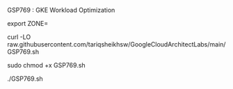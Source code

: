 GSP769 :  GKE Workload Optimization 

export ZONE=

curl -LO raw.githubusercontent.com/tariqsheikhsw/GoogleCloudArchitectLabs/main/GSP769.sh

sudo chmod +x GSP769.sh

./GSP769.sh





